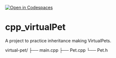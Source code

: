 [![Open in Codespaces](https://classroom.github.com/assets/launch-codespace-2972f46106e565e64193e422d61a12cf1da4916b45550586e14ef0a7c637dd04.svg)](https://classroom.github.com/open-in-codespaces?assignment_repo_id=18893577)
# cpp_virtualPet
A project to practice inheritance making VirtualPets.

virtual-pet/
├── main.cpp
├── Pet.cpp
└── Pet.h

